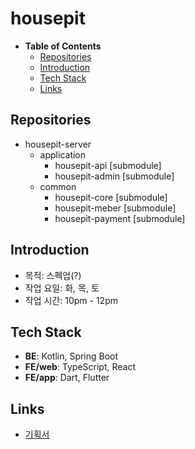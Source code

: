 # housepit

- __Table of Contents__
  - [Repositories](#repositories)
  - [Introduction](#introduction)
  - [Tech Stack](#tech-stack)
  - [Links](#links)

## Repositories
- housepit-server
  - application
    - housepit-api [submodule]
    - housepit-admin [submodule]
  - common
    - housepit-core [submodule]
    - housepit-meber [submodule]
    - housepit-payment [submodule]

## Introduction

- 목적: 스펙업(?)
- 작업 요일: 화, 목, 토
- 작업 시간: 10pm - 12pm

## Tech Stack

- **BE**: Kotlin, Spring Boot
- **FE/web**: TypeScript, React
- **FE/app**: Dart, Flutter

## Links

- [기획서](./docs/%EA%B8%B0%ED%9A%8D%EC%84%9C.md)
